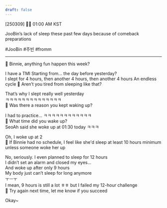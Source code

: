 ```yaml
---
draft: false
---
```


[250309] 🐣💭 01:00 AM KST

JooBin’s lack of sleep these past few days because of comeback preparations

#JooBin #주빈 #fromm
___

🫧 Binnie, anything fun happen this week?

I have a TMI
Starting from… the day before yesterday?  
I slept for 4 hours, then another 4 hours, then another 4 hours 
An endless cycle
🫧 Aren’t you tired from sleeping like that?

That’s why I slept really well yesterday  
ㅋㅋㅋㅋㅋㅋㅋㅋㅋㅋㅋㅋㅋㅋ  
🫧 Was there a reason you kept waking up?

I had to practice…
ㅋㅋㅋㅋㅋㅋㅋㅋㅋㅋㅋㅋ  
🫧 What time did you wake up?  
SeoAh said she woke up at 01:30 today ㅋㅋㅋ

Oh, I woke up at 2  
🫧 If Binnie had no schedule, I feel like she'd sleep at least 10 hours minimum unless someone woke her up

No, seriously. I even planned to sleep for 12 hours  
I didn’t set an alarm and closed my eyes…  
And woke up after only 9 hours  
My body just can’t sleep for long anymore  
ㅜㅡㅜ  
I mean, 9 hours is still a lot ㅎㅎ
but I failed my 12-hour challenge  
🫧 Try again next time, let me know if you succeed

Okay~